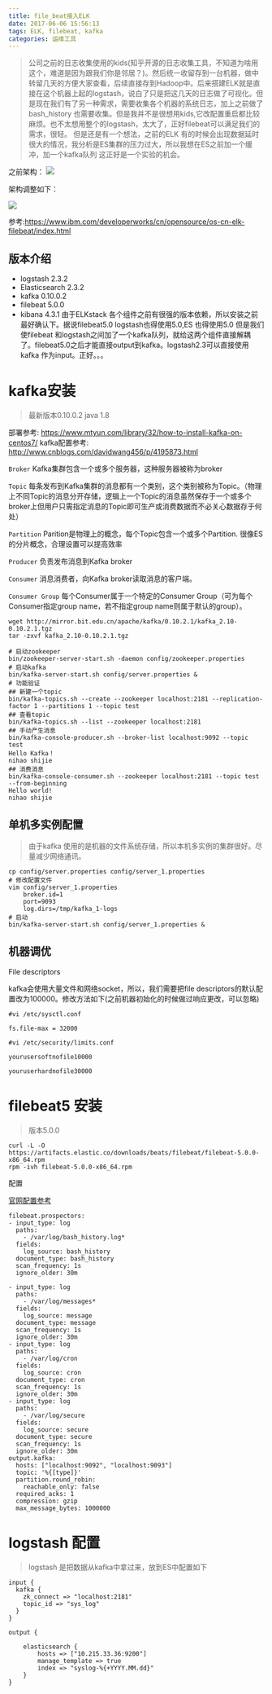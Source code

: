 ```yaml
---
title: file_beat接入ELK
date: 2017-06-06 15:56:13
tags: ELK, filebeat, kafka
categories: 运维工具
---
```


> 公司之前的日志收集使用的kids(知乎开源的日志收集工具，不知道为啥用这个，难道是因为跟我们你是邻居？)。然后统一收留存到一台机器，做中转留几天的方便大家查看，后续直接存到Hadoop中。后来搭建ELK就是直接在这个机器上起的logstash，说白了只是把这几天的日志做了可视化。但是现在我们有了另一种需求，需要收集各个机器的系统日志，加上之前做了bash_history 也需要收集。但是我并不是很想用kids,它改配置重启都比较麻烦。也不太想用整个的logstash，太大了，正好filebeat可以满足我们的需求，很轻。
> 但是还是有一个想法，之前的ELK 有的时候会出现数据延时很大的情况，我分析是ES集群的压力过大，所以我想在ES之前加一个缓冲，加一个kafka队列
> 这正好是一个实验的机会。


之前架构：
![](http://or2jd66dq.bkt.clouddn.com/ELK%E6%97%A9%E6%9C%9F%E6%9E%B6%E6%9E%84.png)

架构调整如下：

![](http://or2jd66dq.bkt.clouddn.com/ELK-kafka.png)

参考:https://www.ibm.com/developerworks/cn/opensource/os-cn-elk-filebeat/index.html
## 版本介绍
- logstash 2.3.2
- Elasticsearch 2.3.2
- kafka 0.10.0.2
- filebeat 5.0.0
- kibana 4.3.1
由于ELKstack 各个组件之前有很强的版本依赖，所以安装之前最好确认下。据说filebeat5.0 logstash也得使用5.0,ES 也得使用5.0 但是我们使filebeat 和logstash之间加了一个kafka队列，就给这两个组件直接解耦了。filebeat5.0之后才能直接output到kafka。logstash2.3可以直接使用kafka 作为input。正好。。。


# kafka安装

> 最新版本0.10.0.2
> java 1.8

部署参考: https://www.mtyun.com/library/32/how-to-install-kafka-on-centos7/
kafka配置参考: http://www.cnblogs.com/davidwang456/p/4195873.html

`Broker`
Kafka集群包含一个或多个服务器，这种服务器被称为broker

`Topic`
每条发布到Kafka集群的消息都有一个类别，这个类别被称为Topic。（物理上不同Topic的消息分开存储，逻辑上一个Topic的消息虽然保存于一个或多个broker上但用户只需指定消息的Topic即可生产或消费数据而不必关心数据存于何处）

`Partition`
Parition是物理上的概念，每个Topic包含一个或多个Partition.
很像ES的分片概念，合理设置可以提高效率

`Producer`
负责发布消息到Kafka broker

`Consumer`
消息消费者，向Kafka broker读取消息的客户端。

`Consumer Group`
每个Consumer属于一个特定的Consumer Group（可为每个Consumer指定group name，若不指定group name则属于默认的group）。


```
wget http://mirror.bit.edu.cn/apache/kafka/0.10.2.1/kafka_2.10-0.10.2.1.tgz
tar -zxvf kafka_2.10-0.10.2.1.tgz

# 启动zookeeper 
bin/zookeeper-server-start.sh -daemon config/zookeeper.properties
# 启动kafka
bin/kafka-server-start.sh config/server.properties &
# 功能验证
## 新建一个topic 
bin/kafka-topics.sh --create --zookeeper localhost:2181 --replication-factor 1 --partitions 1 --topic test
## 查看topic 
bin/kafka-topics.sh --list --zookeeper localhost:2181
## 手动产生消息
bin/kafka-console-producer.sh --broker-list localhost:9092 --topic test 
Hello Kafka！
nihao shijie
## 消费消息
bin/kafka-console-consumer.sh --zookeeper localhost:2181 --topic test --from-beginning
Hello world!
nihao shijie
```

## 单机多实例配置
> 由于kafka 使用的是机器的文件系统存储，所以本机多实例的集群很好。尽量减少网络通讯。

```
cp config/server.properties config/server_1.properties
# 修改配置文件 
vim config/server_1.properties
    broker.id=1
    port=9093
    log.dirs=/tmp/kafka_1-logs
# 启动
bin/kafka-server-start.sh config/server_1.properties &

```

## 机器调优
File descriptors

kafka会使用大量文件和网络socket，所以，我们需要把file descriptors的默认配置改为100000。修改方法如下(之前机器初始化的时候做过响应更改，可以忽略)
```
#vi /etc/sysctl.conf

fs.file-max = 32000

#vi /etc/security/limits.conf

yourusersoftnofile10000

youruserhardnofile30000
```

    
# filebeat5 安装

> 版本5.0.0

```
curl -L -O https://artifacts.elastic.co/downloads/beats/filebeat/filebeat-5.0.0-x86_64.rpm
rpm -ivh filebeat-5.0.0-x86_64.rpm
```
配置

[官网配置参考](https://www.elastic.co/guide/en/beats/filebeat/5.0/configuration-filebeat-options.html)

```
filebeat.prospectors:
- input_type: log
  paths:
    - /var/log/bash_history.log*
  fields:
    log_source: bash_history
  document_type: bash_history
  scan_frequency: 1s
  ignore_older: 30m

- input_type: log
  paths:
    - /var/log/messages*
  fields:
    log_source: message
  document_type: message
  scan_frequency: 1s
  ignore_older: 30m
- input_type: log
  paths:
    - /var/log/cron
  fields:
    log_source: cron
  document_type: cron
  scan_frequency: 1s
  ignore_older: 30m
- input_type: log
  paths:
    - /var/log/secure
  fields:
    log_source: secure
  document_type: secure
  scan_frequency: 1s
  ignore_older: 30m
output.kafka:
  hosts: ["localhost:9092", "localhost:9093"]
  topic: '%{[type]}'
  partition.round_robin:
    reachable_only: false
  required_acks: 1
  compression: gzip
  max_message_bytes: 1000000
```

# logstash 配置

> logstash 是把数据从kafka中拿过来，放到ES中配置如下

```
input {
  kafka {
    zk_connect => "localhost:2181"
    topic_id => "sys_log"
  }
}

output {

    elasticsearch {
        hosts => ["10.215.33.36:9200"]
        manage_template => true
        index => "syslog-%{+YYYY.MM.dd}"
    }
}
```



